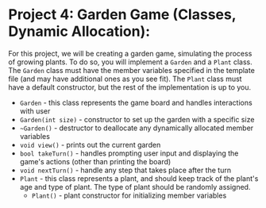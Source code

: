 # Project 4: Garden Game (Classes, Dynamic Allocation):

For this project, we will be creating a garden game, simulating the process of growing plants. To do so, you will implement a `Garden` and a `Plant` class. The `Garden` class must have the member variables specified in the template file (and may have additional ones as you see fit). The `Plant` class must have a default constructor, but the rest of the implementation is up to you.

* `Garden` - this class represents the game board and handles interactions with user
 * `Garden(int size)` - constructor to set up the garden with a specific size
 * `~Garden()` - destructor to deallocate any dynamically allocated member variables
 * `void view()` - prints out the current garden
 * `bool takeTurn()` - handles prompting user input and displaying the game's actions (other than printing the board)
 * `void nextTurn()` - handle any step that takes place after the turn
* `Plant` - this class represents a plant, and should keep track of the plant's age and type of plant. The type of plant should be randomly assigned.
    * `Plant()` - plant constructor for initializing member variables